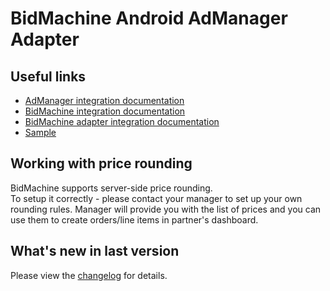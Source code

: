 # BidMachine Android AdManager Adapter

## Useful links
* [AdManager integration documentation](https://developers.google.com/ad-manager/mobile-ads-sdk/android/quick-start)
* [BidMachine integration documentation](https://docs.bidmachine.io/docs/in-house-mediation)
* [BidMachine adapter integration documentation](https://docs.bidmachine.io/docs/google-ad-manager)
* [Sample](example_pre_bid/src/main/java/io/bidmachine/example/MainActivity.java)

## Working with price rounding
BidMachine supports server-side price rounding.<br>
To setup it correctly - please contact your manager to set up your own rounding rules. Manager will provide you with the list of prices and you can use them to create orders/line items in partner's dashboard.<br>

## What's new in last version
Please view the [changelog](CHANGELOG.md) for details.
